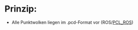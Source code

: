 # Prinzip:

* Alle Punktwolken liegen im .pcd-Format vor (ROS/[PCL_ROS](http://wiki.ros.org/pcl_ros))
